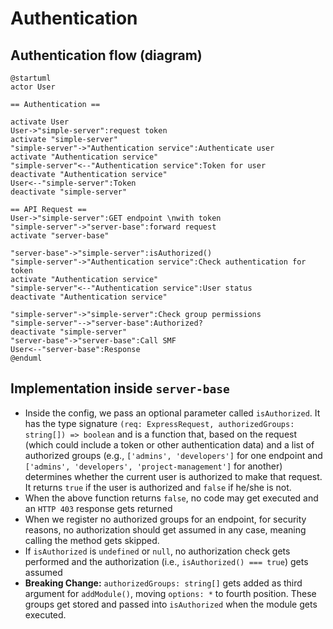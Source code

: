 # Authentication

## Authentication flow (diagram)
```plantuml
@startuml
actor User

== Authentication ==

activate User
User->"simple-server":request token
activate "simple-server"
"simple-server"->"Authentication service":Authenticate user
activate "Authentication service"
"simple-server"<--"Authentication service":Token for user
deactivate "Authentication service"
User<--"simple-server":Token
deactivate "simple-server"

== API Request ==
User->"simple-server":GET endpoint \nwith token
"simple-server"->"server-base":forward request
activate "server-base"

"server-base"->"simple-server":isAuthorized()
"simple-server"->"Authentication service":Check authentication for token
activate "Authentication service"
"simple-server"<--"Authentication service":User status
deactivate "Authentication service"

"simple-server"->"simple-server":Check group permissions
"simple-server"-->"server-base":Authorized?
deactivate "simple-server"
"server-base"->"server-base":Call SMF
User<--"server-base":Response
@enduml
```

## Implementation inside `server-base`
- Inside the config, we pass an optional parameter called `isAuthorized`. It has the type signature `(req: ExpressRequest, authorizedGroups: string[]) => boolean` and is a function that, based on the request (which could include a token or other authentication data) and a list of authorized groups (e.g., `['admins', 'developers']` for one endpoint and `['admins', 'developers', 'project-management']` for another) determines whether the current user is authorized to make that request. It returns `true` if the user is authorized and `false` if he/she is not.
- When the above function returns `false`, no code may get executed and an `HTTP 403` response gets returned
- When we register no authorized groups for an endpoint, for security reasons, no authorization should get assumed in any case, meaning calling the method gets skipped.
- If `isAuthorized` is `undefined` or `null`, no authorization check gets performed and the authorization (i.e., `isAuthorized() === true`) gets assumed
- **Breaking Change:** `authorizedGroups: string[]` gets added as third argument for `addModule()`, moving `options: *` to fourth position. These groups get stored and passed into `isAuthorized` when the module gets executed.
